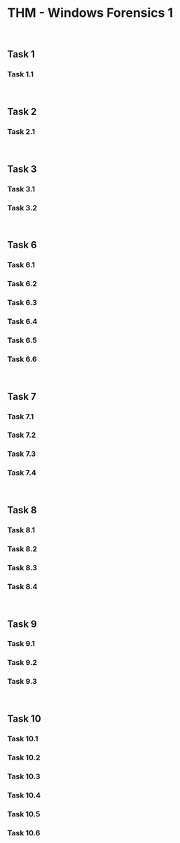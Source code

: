 # THM - Windows Forensics 1

<br>

## Task 1

### Task 1.1

> 

<br>

## Task 2

### Task 2.1

> 

<br>

## Task 3

### Task 3.1

> 

### Task 3.2

> 

<br>

## Task 6

### Task 6.1

> 

### Task 6.2

> 

### Task 6.3

> 

### Task 6.4

> 

### Task 6.5

> 

### Task 6.6

> 

<br>

## Task 7

### Task 7.1

> 

### Task 7.2

> 

### Task 7.3

> 

### Task 7.4

> 

<br>

## Task 8

### Task 8.1

> 

### Task 8.2

> 

### Task 8.3

> 

### Task 8.4

> 

<br>

## Task 9

### Task 9.1

> 

### Task 9.2

> 

### Task 9.3

> 

<br>

## Task 10

### Task 10.1

> 

### Task 10.2

> 

### Task 10.3

> 

### Task 10.4

> 

### Task 10.5

> 

### Task 10.6

> 

<br>

